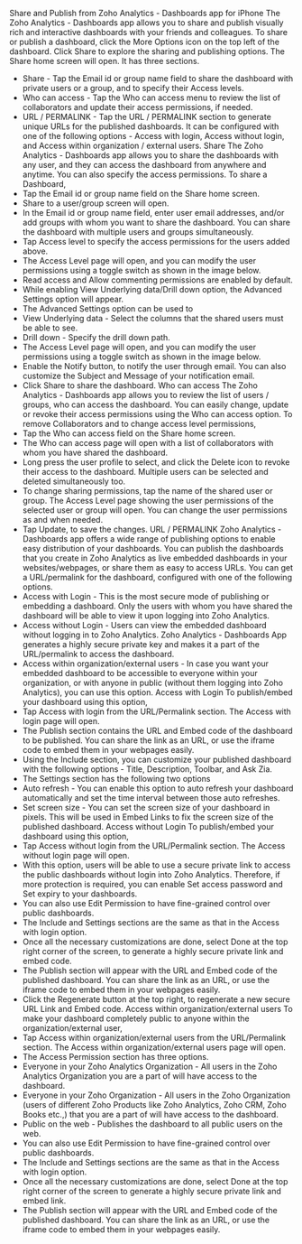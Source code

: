 Share and Publish from Zoho Analytics - Dashboards app for iPhone
The Zoho Analytics - Dashboards app allows you to share and publish visually rich and interactive dashboards with your friends and colleagues.
To share or publish a dashboard, click the More Options icon on the top left of the dashboard. Click Share to explore the sharing and publishing options.
The Share home screen will open. It has three sections.
- Share - Tap the Email id or group name field to share the dashboard with private users or a group, and to specify their Access levels.
- Who can access - Tap the Who can access menu to review the list of collaborators and update their access permissions, if needed.
- URL / PERMALINK - Tap the URL / PERMALINK section to generate unique URLs for the published dashboards. It can be configured with one of the following options - Access with login, Access without login, and Access within organization / external users.
Share
The Zoho Analytics - Dashboards app allows you to share the dashboards with any user, and they can access the dashboard from anywhere and anytime. You can also specify the access permissions.
To share a Dashboard,
- Tap the Email id or group name field on the Share home screen.
- Share to a user/group screen will open.
- In the Email id or group name field, enter user email addresses, and/or add groups with whom you want to share the dashboard. You can share the dashboard with multiple users and groups simultaneously.
- Tap Access level to specify the access permissions for the users added above.
- The Access Level page will open, and you can modify the user permissions using a toggle switch as shown in the image below.
- Read access and Allow commenting permissions are enabled by default.
- While enabling View Underlying data/Drill down option, the Advanced Settings option will appear.
- The Advanced Settings option can be used to
- View Underlying data - Select the columns that the shared users must be able to see.
- Drill down - Specify the drill down path.
- The Access Level page will open, and you can modify the user permissions using a toggle switch as shown in the image below.
- Enable the Notify button, to notify the user through email. You can also customize the Subject and Message of your notification email.
- Click Share to share the dashboard.
Who can access
The Zoho Analytics - Dashboards app allows you to review the list of users / groups, who can access the dashboard. You can easily change, update or revoke their access permissions using the Who can access option.
To remove Collaborators and to change access level permissions,
- Tap the Who can access field on the Share home screen.
- The Who can access page will open with a list of collaborators with whom you have shared the dashboard.
- Long press the user profile to select, and click the Delete icon to revoke their access to the dashboard. Multiple users can be selected and deleted simultaneously too.
- To change sharing permissions, tap the name of the shared user or group. The Access Level page showing the user permissions of the selected user or group will open. You can change the user permissions as and when needed.
- Tap Update, to save the changes.
URL / PERMALINK
Zoho Analytics - Dashboards app offers a wide range of publishing options to enable easy distribution of your dashboards. You can publish the dashboards that you create in Zoho Analytics as live embedded dashboards in your websites/webpages, or share them as easy to access URLs.
You can get a URL/permalink for the dashboard, configured with one of the following options.
- Access with Login - This is the most secure mode of publishing or embedding a dashboard. Only the users with whom you have shared the dashboard will be able to view it upon logging into Zoho Analytics.
- Access without Login - Users can view the embedded dashboard without logging in to Zoho Analytics. Zoho Analytics - Dashboards App generates a highly secure private key and makes it a part of the URL/permalink to access the dashboard.
- Access within organization/external users - In case you want your embedded dashboard to be accessible to everyone within your organization, or with anyone in public (without them logging into Zoho Analytics), you can use this option.
Access with Login
To publish/embed your dashboard using this option,
- Tap Access with login from the URL/Permalink section. The Access with login page will open.
- The Publish section contains the URL and Embed code of the dashboard to be published. You can share the link as an URL, or use the iframe code to embed them in your webpages easily.
- Using the Include section, you can customize your published dashboard with the following options - Title, Description, Toolbar, and Ask Zia.
- The Settings section has the following two options
- Auto refresh - You can enable this option to auto refresh your dashboard automatically and set the time interval between those auto refreshes.
- Set screen size - You can set the screen size of your dashboard in pixels. This will be used in Embed Links to fix the screen size of the published dashboard.
Access without Login
To publish/embed your dashboard using this option,
- Tap Access without login from the URL/Permalink section. The Access without login page will open.
- With this option, users will be able to use a secure private link to access the public dashboards without login into Zoho Analytics. Therefore, if more protection is required, you can enable Set access password and Set expiry to your dashboards.
- You can also use Edit Permission to have fine-grained control over public dashboards.
- The Include and Settings sections are the same as that in the Access with login option.
- Once all the necessary customizations are done, select Done at the top right corner of the screen, to generate a highly secure private link and embed code.
- The Publish section will appear with the URL and Embed code of the published dashboard. You can share the link as an URL, or use the iframe code to embed them in your webpages easily.
- Click the Regenerate button at the top right, to regenerate a new secure URL Link and Embed code.
Access within organization/external users
To make your dashboard completely public to anyone within the organization/external user,
- Tap Access within organization/external users from the URL/Permalink section. The Access within organization/external users page will open.
- The Access Permission section has three options.
- Everyone in your Zoho Analytics Organization - All users in the Zoho Analytics Organization you are a part of will have access to the dashboard.
- Everyone in your Zoho Organization - All users in the Zoho Organization (users of different Zoho Products like Zoho Analytics, Zoho CRM, Zoho Books etc.,) that you are a part of will have access to the dashboard.
- Public on the web - Publishes the dashboard to all public users on the web.
- You can also use Edit Permission to have fine-grained control over public dashboards.
- The Include and Settings sections are the same as that in the Access with login option.
- Once all the necessary customizations are done, select Done at the top right corner of the screen to generate a highly secure private link and embed link.
- The Publish section will appear with the URL and Embed code of the published dashboard. You can share the link as an URL, or use the iframe code to embed them in your webpages easily.